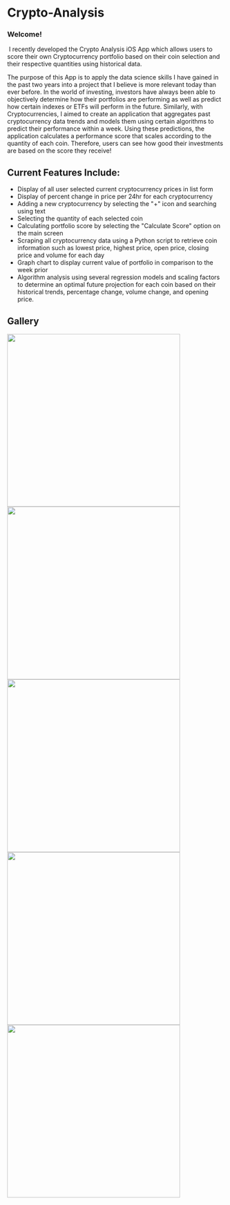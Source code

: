 # Crypto-Analysis

### ​Welcome!
​
I recently developed the Crypto Analysis iOS App which allows users to score their own Cryptocurrency portfolio based on their coin selection and their respective quantities using historical data. 

The purpose of this App is to apply the data science skills I have gained in the past two years into a project that I believe is more relevant today than ever before. In the world of investing, investors have always been able to objectively determine how their portfolios are performing as well as predict how certain indexes or ETFs will perform in the future. Similarly, with Cryptocurrencies, I aimed to create an application that aggregates past cryptocurrency data trends and models them using certain algorithms to predict their performance within a week. Using these predictions, the application calculates a performance score that scales according to the quantity of each coin. Therefore, users can see how good their investments are based on the score they receive!

## Current Features Include:
- Display of all user selected current cryptocurrency prices in list form
- Display of percent change in price per 24hr for each cryptocurrency
- Adding a new cryptocurrency by selecting the "+" icon and searching using text
- Selecting the quantity of each selected coin
- Calculating portfolio score by selecting the "Calculate Score" option on the main screen
- Scraping all cryptocurrency data using a Python script to retrieve coin information such as lowest price, highest price, open price, closing price and volume for each day
- Graph chart to display current value of portfolio in comparison to the week prior
- Algorithm analysis using several regression models and scaling factors to determine an optimal future projection for each coin based on their historical trends, percentage change, volume change, and opening price. ​

## Gallery

<img src="newImages/1.jpg" height="400"> <img src="newImages/2.jpg" height="400">
<img src="newImages/3.jpg" height="400">
<img src="newImages/image4.jpeg" height="400">
<img src="newImages//4.jpg" height="400">


